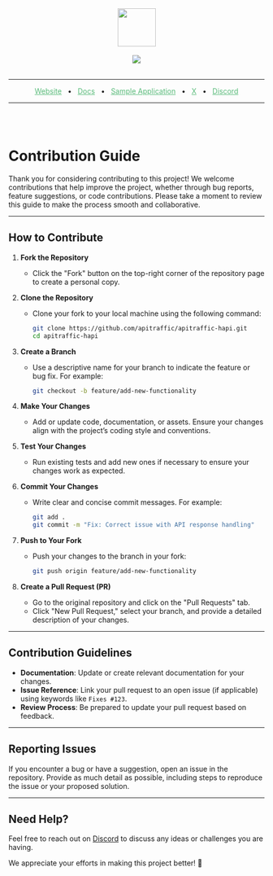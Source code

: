 <div align="center">
  <img src="https://app.apitraffic.io/assets/images/apitraffic-logo.svg" height="75"/>
  <br/>
  <br/>
  <img src="https://cdn.apitraffic.io/images/RepositoryMasthead.png"/>
  <br/>
  <br/>
</div>
<hr />
<div align="center">
    <a href="https://apitraffic.io" target="_blank" style="color: #59BB7A;">Website</a>
    <span>&nbsp;&nbsp;•&nbsp;&nbsp;</span>
    <a href="https://docs.apitraffic.io" target="_blank" style="color: #59BB7A;">Docs</a>
    <span>&nbsp;&nbsp;•&nbsp;&nbsp;</span>
    <a href="https://github.com/apitraffic/apitraffic-hapi/tree/master/examples/basic" target="_blank" style="color: #59BB7A;">Sample Application</a>
    <span>&nbsp;&nbsp;•&nbsp;&nbsp;</span>    
    <a href="https://x.com/apitraffic" target="_blank" style="color: #59BB7A;">X</a>
    <span>&nbsp;&nbsp;•&nbsp;&nbsp;</span>    
    <a href="https://apitraffic.io/chat" target="_blank" style="color: #59BB7A;">Discord</a>
</div>
<hr />
<br/>
<br/>

# Contribution Guide

Thank you for considering contributing to this project! We welcome contributions that help improve the project, whether through bug reports, feature suggestions, or code contributions. Please take a moment to review this guide to make the process smooth and collaborative.

---

## How to Contribute

1. **Fork the Repository**
   - Click the "Fork" button on the top-right corner of the repository page to create a personal copy.

2. **Clone the Repository**
   - Clone your fork to your local machine using the following command:
     ```bash
     git clone https://github.com/apitraffic/apitraffic-hapi.git
     cd apitraffic-hapi
     ```

3. **Create a Branch**
   - Use a descriptive name for your branch to indicate the feature or bug fix. For example:
     ```bash
     git checkout -b feature/add-new-functionality
     ```

4. **Make Your Changes**
   - Add or update code, documentation, or assets. Ensure your changes align with the project’s coding style and conventions.

5. **Test Your Changes**
   - Run existing tests and add new ones if necessary to ensure your changes work as expected.

6. **Commit Your Changes**
   - Write clear and concise commit messages. For example:
     ```bash
     git add .
     git commit -m "Fix: Correct issue with API response handling"
     ```

7. **Push to Your Fork**
   - Push your changes to the branch in your fork:
     ```bash
     git push origin feature/add-new-functionality
     ```

8. **Create a Pull Request (PR)**
   - Go to the original repository and click on the "Pull Requests" tab.
   - Click "New Pull Request," select your branch, and provide a detailed description of your changes.

---

## Contribution Guidelines

- **Documentation**: Update or create relevant documentation for your changes.
- **Issue Reference**: Link your pull request to an open issue (if applicable) using keywords like `Fixes #123`.
- **Review Process**: Be prepared to update your pull request based on feedback.

---

## Reporting Issues

If you encounter a bug or have a suggestion, open an issue in the repository. Provide as much detail as possible, including steps to reproduce the issue or your proposed solution.

---

## Need Help?

Feel free to reach out on [Discord](https://apitraffic.com/chat) to discuss any ideas or challenges you are having.

We appreciate your efforts in making this project better! 🎉
